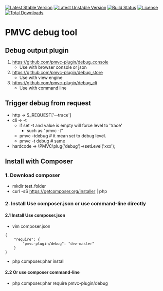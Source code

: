 [![Latest Stable Version](https://poser.pugx.org/pmvc-plugin/debug/v/stable)](https://packagist.org/packages/pmvc-plugin/debug) 
[![Latest Unstable Version](https://poser.pugx.org/pmvc-plugin/debug/v/unstable)](https://packagist.org/packages/pmvc-plugin/debug) 
[![Build Status](https://travis-ci.org/pmvc-plugin/debug.svg?branch=master)](https://travis-ci.org/pmvc-plugin/debug)
[![License](https://poser.pugx.org/pmvc-plugin/debug/license)](https://packagist.org/packages/pmvc-plugin/debug)
[![Total Downloads](https://poser.pugx.org/pmvc-plugin/debug/downloads)](https://packagist.org/packages/pmvc-plugin/debug) 

PMVC debug tool 
===============

## Debug output plugin
   1. https://github.com/pmvc-plugin/debug_console
      * Use with browser console or json
   1. https://github.com/pmvc-plugin/debug_store
      * Use with view engine
   1. https://github.com/pmvc-plugin/debug_cli
      * Use with command line

## Trigger debug from request
   * http -> $_REQUEST['--trace']
   * cli -> -t
      * if set -t and value is empty will force level to 'trace' 
         * such as "pmvc -t"
      * pmvc -tdebug  # it mean set to debug level.
      * pmvc -t debug # same
   * hardcode -> \PMVC\plug('debug')->setLevel('xxx');

## Install with Composer
### 1. Download composer
   * mkdir test_folder
   * curl -sS https://getcomposer.org/installer | php

### 2. Install Use composer.json or use command-line directly
#### 2.1 Install Use composer.json
   * vim composer.json
```
{
    "require": {
        "pmvc-plugin/debug": "dev-master"
    }
}
```
   * php composer.phar install

#### 2.2 Or use composer command-line
   * php composer.phar require pmvc-plugin/debug


